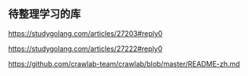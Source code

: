 ## 待整理学习的库

https://studygolang.com/articles/27203#reply0

https://studygolang.com/articles/27222#reply0

https://github.com/crawlab-team/crawlab/blob/master/README-zh.md





